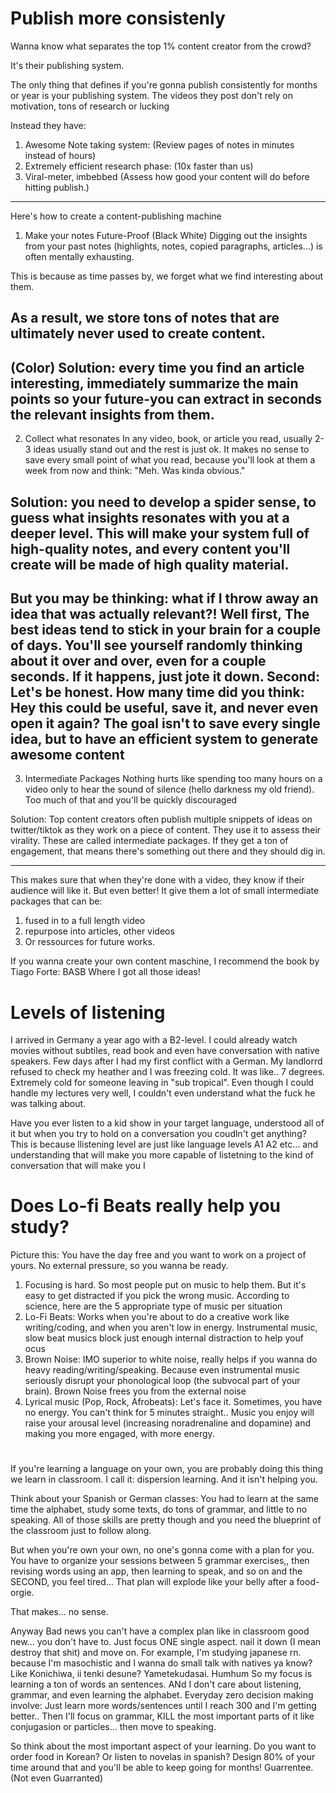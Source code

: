 # Publish more consistenly
Wanna know what separates the top 1% content creator from the crowd?

It's their publishing system.

The only thing that defines if you're gonna publish consistently for months or year is your publishing system. 
The videos they post don't rely on motivation, tons of research or lucking

Instead they have: 
1. Awesome Note taking system: (Review pages of notes in minutes instead of hours)
2. Extremely efficient research phase: (10x faster than us)
3. Viral-meter, imbebbed (Assess how good your content will do before hitting publish.)
---------------------------------------------------

Here's how to create a content-publishing machine
1. Make your notes Future-Proof
(Black White)
Digging out the insights from your past notes (highlights, notes, copied paragraphs, articles...) is often mentally exhausting.

This is because as time passes by, we forget what we find interesting about them.

 As a result, we store tons of notes that are ultimately never used to create content.
---------------------------------------------------
 (Color)
 Solution: every time you find an article interesting, immediately summarize the main points so your future-you can extract in seconds the relevant insights from them. 
---------------------------------------------------
2. Collect what resonates
In any video, book, or article you read, usually 2-3 ideas usually stand out and the rest is just ok. It makes no sense to save every small point of what you read, because you'll look at them a week from now and think: "Meh. Was kinda obvious."

 Solution: you need to develop a spider sense, to guess what insights resonates with you at a deeper level. This will make your system full of high-quality notes, and every content you'll create will be made of high quality material. 
---------------------------------------------------
 But you may be thinking: what if I throw away an idea that was actually relevant?!
 Well first, The best ideas tend to stick in your brain for a couple of days. You'll see yourself randomly thinking about it over and over, even for a couple seconds. If it happens, just jote it down. 
 Second: Let's be honest. How many time did you think: Hey this could be useful, save it, and never even open it again? The goal isn't to save every single idea, but to have an efficient system to generate awesome content
---------------------------------------------------
3. Intermediate Packages
Nothing hurts like spending too many hours on a video only to hear the sound of silence (hello darkness my old friend).
Too much of that and you'll be quickly discouraged

Solution: Top content creators often publish multiple snippets of ideas on twitter/tiktok as they work on a piece of content. They use it to assess their virality. These are called intermediate packages. If they get a ton of engagement, that means there's something out there and they should dig in. 

--------------------------------------------------- 
This makes sure that when they're done with a video, they know if their audience will like it. But even better! It give them a lot of small intermediate packages that can be: 
1. fused in to a full length video
2. repurpose into articles, other videos
3. Or ressources for future works.

If you wanna create your own content maschine, I recommend the book by Tiago Forte: BASB Where I got all those ideas!

# Levels of listening
I arrived in Germany a year ago with a B2-level. I could already watch movies without subtiles, read book and even have conversation with native speakers.  Few days after I had my first conflict with a German. My landlorrd refused to check my heather and I was freezing cold. It was like.. 7 degrees. Extremely cold for someone leaving in "sub tropical". 
Even though I could handle my lectures very well, I couldn't even understand what the fuck he was talking about. 

Have you ever listen to a kid show in your target language, understood all of it but when you try to hold on a conversation you coudln't get anything? This is because llistening level are just like language levels A1 A2 etc... and understanding that will make you more capable of listetning to the kind of conversation that will make you
I
# Does Lo-fi Beats really help you study?
Picture this: You have the day free and you want to work on a project of yours. No external pressure, so you wanna be ready.
1. Focusing is hard. So most people put on music to help them. But it's easy to get distracted if you pick the wrong music. According to science, here are the 5 appropriate type of music per situation
2. Lo-Fi Beats: Works when you're about to do a creative work like writing/coding, and when you aren't low in energy. Instrumental music, slow beat musics block just enough internal distraction to help youf ocus
3. Brown Noise: IMO superior to white noise, really helps if you wanna do heavy reading/writing/speaking. Because even instrumental music seriously disrupt your phonological loop (the subvocal part of your brain). Brown Noise frees you from the external noise 
4. Lyrical music (Pop, Rock, Afrobeats): Let's face it. Sometimes, you have no energy.  You can't think for 5 minutes straight.. Music you enjoy will raise your arousal level (increasing noradrenaline and dopamine) and making you more engaged, with more energy.



# 
If you're learning a language on your own, you are probably doing this thing we learn in classroom. I call it: dispersion learning. And it isn't helping you. 

Think about your Spanish or German classes: You had to learn at the same time the alphabet, study some texts, do tons of grammar, and little to no speaking. All of those skills are pretty though and you need the blueprint of the classroom just to follow along. 

But when you're own your own, no one's gonna come with a plan for you. You have to organize your sessions between 5 grammar exercises,, then revising words using an app, then learning to speak, and so on and the SECOND, you feel tired... That plan will explode like your belly after a food-orgie. 

That makes... no sense.

Anyway Bad news you can't have a complex plan like in classroom good new... you don't have to.  Just focus ONE single aspect. nail it down (I mean destroy that shit) and move on. For example, I'm studying japanese rn. because I'm masochistic and I wanna do small talk with natives ya know? Like Konichiwa,  ii tenki desune? Yametekudasai. Humhum
So my focus is learning a ton of words an sentences.  ANd I don't care about listening, grammar, and even learning the alphabet. 
Everyday zero decision making involve: Just learn more words/sentences until I reach 300 and I'm getting better.. 
Then  I'll focus on grammar, KILL the most important parts of it like conjugasion or particles... then move to speaking.

So think about the most important aspect of your learning. Do you want to order food in Korean? Or listen to novelas in spanish? Design 80% of your time around that and you'll be able to keep going for months! Guarrentee. (Not even Guarranted)